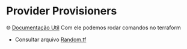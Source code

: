 # Provider Provisioners

🌐 [Documentação Util](https://www.terraform.io/language/resources/provisioners/syntax)
Com ele podemos rodar comandos no terraform
- Consultar arquivo [Random.tf](/Terraform/Terraform%20no%20Azure%20Infraestrutura%20como%20C%C3%B3digo%20e%20DevOps/Providers/Random/Random.tf)
